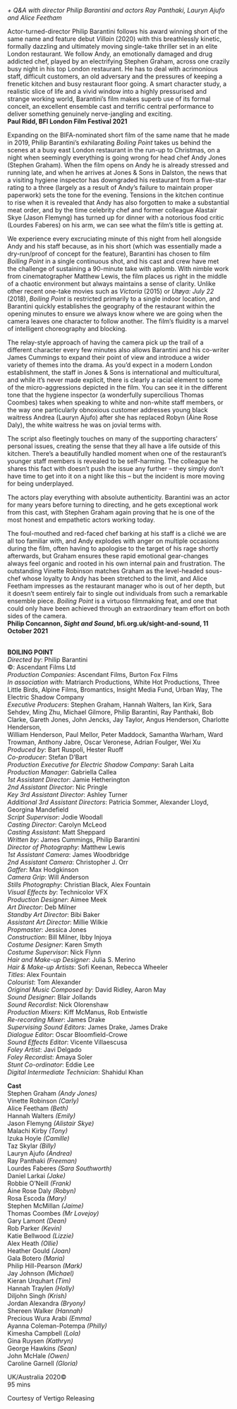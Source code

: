 
_+ Q&A with director Philip Barantini and actors Ray Panthaki, Lauryn Ajufo and Alice Feetham_

Actor-turned-director Philip Barantini follows his award winning short of the same name and feature debut _Villain_ (2020) with this breathlessly kinetic, formally dazzling and ultimately moving single-take thriller set in an elite London restaurant. We follow Andy, an emotionally damaged and drug addicted chef, played by an electrifying Stephen Graham, across one crazily busy night in his top London restaurant. He has to deal with acrimonious staff, difficult customers, an old adversary and the pressures of keeping a frenetic kitchen and busy restaurant floor going. A smart character study, a realistic slice of life and a vivid window into a highly pressurised and strange working world, Barantini’s film makes superb use of its formal conceit, an excellent ensemble cast and terrific central performance to deliver something genuinely nerve-jangling and exciting.  
**Paul Ridd, BFI London Film Festival 2021**

Expanding on the BIFA-nominated short film of the same name that he made in 2019, Philip Barantini’s exhilarating _Boiling Point_ takes us behind the scenes at a busy east London restaurant in the run-up to Christmas, on a night when seemingly everything is going wrong for head chef Andy Jones (Stephen Graham). When the film opens on Andy he is already stressed and running late, and when he arrives at Jones & Sons in Dalston, the news that a visiting hygiene inspector has downgraded his restaurant from a five-star rating to a three (largely as a result of Andy’s failure to maintain proper paperwork) sets the tone for the evening. Tensions in the kitchen continue to rise when it is revealed that Andy has also forgotten to make a substantial meat order, and by the time celebrity chef and former colleague Alastair Skye (Jason Flemyng) has turned up for dinner with a notorious food critic (Lourdes Faberes) on his arm, we can see what the film’s title is getting at.

We experience every excruciating minute of this night from hell alongside Andy and his staff because, as in his short (which was essentially made a dry-run/proof of concept for the feature), Barantini has chosen to film _Boiling Point_ in a single continuous shot, and his cast and crew have met the challenge of sustaining a 90-minute take with aplomb. With nimble work from cinematographer Matthew Lewis, the film places us right in the middle of a chaotic environment but always maintains a sense of clarity. Unlike other recent one-take movies such as _Victoria_ (2015) or _Utøya: July 22_ (2018), _Boiling Point_ is restricted primarily to a single indoor location, and Barantini quickly establishes the geography of the restaurant within the opening minutes to ensure we always know where we are going when the camera leaves one character to follow another. The film’s fluidity is a marvel of intelligent choreography and blocking.

The relay-style approach of having the camera pick up the trail of a different character every few minutes also allows Barantini and his co-writer James Cummings to expand their point of view and introduce a wider variety of themes into the drama. As you’d expect in a modern London establishment, the staff in Jones & Sons is international and multicultural, and while it’s never made explicit, there is clearly a racial element to some of the micro-aggressions depicted in the film. You can see it in the different tone that the hygiene inspector (a wonderfully supercilious Thomas Coombes) takes when speaking to white and non-white staff members, or the way one particularly obnoxious customer addresses young black waitress Andrea (Lauryn Ajufo) after she has replaced Robyn (Áine Rose Daly), the white waitress he was on jovial terms with.

The script also fleetingly touches on many of the supporting characters’ personal issues, creating the sense that they all have a life outside of this kitchen. There’s a beautifully handled moment when one of the restaurant’s younger staff members is revealed to be self-harming. The colleague he shares this fact with doesn’t push the issue any further – they simply don’t have time to get into it on a night like this – but the incident is more moving for being underplayed.

The actors play everything with absolute authenticity. Barantini was an actor for many years before turning to directing, and he gets exceptional work from this cast, with Stephen Graham again proving that he is one of the most honest and empathetic actors working today.

The foul-mouthed and red-faced chef barking at his staff is a cliché we are all too familiar with, and Andy explodes with anger on multiple occasions during the film, often having to apologise to the target of his rage shortly afterwards, but Graham ensures these rapid emotional gear-changes always feel organic and rooted in his own internal pain and frustration. The outstanding Vinette Robinson matches Graham as the level-headed sous-chef whose loyalty to Andy has been stretched to the limit, and Alice Feetham impresses as the restaurant manager who is out of her depth, but it doesn’t seem entirely fair to single out individuals from such a remarkable ensemble piece. _Boiling Point_ is a virtuoso filmmaking feat, and one that could only have been achieved through an extraordinary team effort on both sides of the camera.  
**Philip Concannon, _Sight and Sound_, bfi.org.uk/sight-and-sound, 11 October 2021**
<br><br>

**BOILING POINT**  
_Directed by_: Philip Barantini  
©: Ascendant Films Ltd  
_Production Companies_: Ascendant Films,  Burton Fox Films  
_In association with_: Matriarch Productions,  White Hot Productions, Three Little Birds,  Alpine Films, Bromantics, Insight Media Fund, Urban Way, The Electric Shadow Company  
_Executive Producers_: Stephen Graham,  Hannah Walters, Ian Kirk, Sara Sehdev, Ming Zhu, Michael Gilmore, Philip Barantini, Ray Panthaki, Bob Clarke, Gareth Jones, John Jencks, Jay Taylor, Angus Henderson, Charlotte Henderson,  
William Henderson, Paul Mellor, Peter Maddock, Samantha Warham, Ward Trowman, Anthony Jabre, Oscar Veronese, Adrian Foulger, Wei Xu  
_Produced by_: Bart Ruspoli, Hester Ruoff  
_Co-producer_: Stefan D’Bart  
_Production Executive for Electric Shadow Company_: Sarah Laita  
_Production Manager_: Gabriella Callea  
_1st Assistant Director_: Jamie Hetherington  
_2nd Assistant Director_: Nic Pringle  
_Key 3rd Assistant Director_: Ashley Turner  
_Additional 3rd Assistant Directors_: Patricia Sommer, Alexander Lloyd, Georgina Mandefield  
_Script Supervisor_: Jodie Woodall  
_Casting Director_: Carolyn McLeod  
_Casting Assistant_: Matt Sheppard  
_Written by_: James Cummings, Philip Barantini  
_Director of Photography_: Matthew Lewis  
_1st Assistant Camera_: James Woodbridge  
_2nd Assistant Camera_: Christopher J. Orr  
_Gaffer_: Max Hodgkinson  
_Camera Grip_: Will Anderson  
_Stills Photography_: Christian Black, Alex Fountain  
_Visual Effects by_: Technicolor VFX  
_Production Designer_: Aimee Meek  
_Art Director_: Deb Milner  
_Standby Art Director_: Bibi Baker  
_Assistant Art Director_: Millie Wilkie  
_Propmaster_: Jessica Jones  
_Construction_: Bill Milner, Ibby Injoya  
_Costume Designer_: Karen Smyth  
_Costume Supervisor_: Nick Flynn  
_Hair and Make-up Designer_: Julia S. Merino  
_Hair & Make-up Artists_: Sofi Keenan,  Rebecca Wheeler  
_Titles_: Alex Fountain  
_Colourist_: Tom Alexander  
_Original Music Composed by_: David Ridley,  Aaron May  
_Sound Designer_: Blair Jollands  
_Sound Recordist_: Nick Olorenshaw  
_Production Mixers_: Kiff McManus, Rob Entwistle  
_Re-recording Mixer_: James Drake  
_Supervising Sound Editors_: James Drake,  James Drake  
_Dialogue Editor_: Oscar Bloomfield-Crowe  
_Sound Effects Editor_: Vicente Villaescusa  
_Foley Artist_: Javi Delgado  
_Foley Recordist_: Amaya Soler  
_Stunt Co-ordinator_: Eddie Lee  
_Digital Intermediate Technician_: Shahidul Khan

**Cast**  
Stephen Graham _(Andy Jones)_  
Vinette Robinson _(Carly)_  
Alice Feetham _(Beth)_  
Hannah Walters _(Emily)_  
Jason Flemyng _(Alistair Skye)_  
Malachi Kirby _(Tony)_  
Izuka Hoyle _(Camille)_  
Taz Skylar _(Billy)_  
Lauryn Ajufo _(Andrea)_  
Ray Panthaki _(Freeman)_  
Lourdes Faberes _(Sara Southworth)_  
Daniel Larkai _(Jake)_  
Robbie O’Neill _(Frank)_  
Áine Rose Daly _(Robyn)_  
Rosa Escoda _(Mary)_  
Stephen McMillan _(Jaime)_  
Thomas Coombes _(Mr Lovejoy)_  
Gary Lamont _(Dean)_  
Rob Parker _(Kevin)_  
Katie Bellwood _(Lizzie)_  
Alex Heath _(Ollie)_  
Heather Gould _(Joan)_  
Gala Botero _(Maria)_  
Philip Hill-Pearson _(Mark)_  
Jay Johnson _(Michael)_  
Kieran Urquhart _(Tim)_  
Hannah Traylen _(Holly)_  
Diljohn Singh _(Krish)_  
Jordan Alexandra _(Bryony)_  
Shereen Walker _(Hannah)_  
Precious Wura Arabi _(Emma)_  
Ayanna Coleman-Potempa _(Philly)_  
Kimesha Campbell _(Lola)_  
Gina Ruysen _(Kathryn)_  
George Hawkins _(Sean)_  
John McHale _(Owen)_  
Caroline Garnell _(Gloria)_

UK/Australia 2020©  
95 mins

Courtesy of Vertigo Releasing
<br><br>
<!--stackedit_data:
eyJoaXN0b3J5IjpbLTE0NDkzMzM0NzZdfQ==
-->